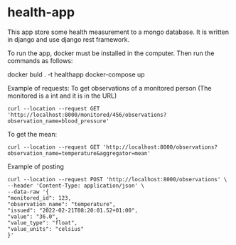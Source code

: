 # health-app
This app store some health measurement to a mongo database.
It is written in django and use django rest framework.

To run the app, docker must be installed in the computer. Then run the commands as follows:

docker buld . -t healthapp
docker-compose up

Example of requests:
To get observations of a monitored person (The monitored is a int and it is in the URL)
````
curl --location --request GET 'http://localhost:8000/monitored/456/observations?observation_name=blood_pressure'

````

To get the mean:
````
curl --location --request GET 'http://localhost:8000/observations?observation_name=temperature&aggregator=mean'
````

Example of posting
````
curl --location --request POST 'http://localhost:8000/observations' \
--header 'Content-Type: application/json' \
--data-raw '{
"monitored_id": 123,
"observation_name": "temperature",
"issued": "2022-02-21T08:20:01.52+01:00",
"value": "36.0",
"value_type": "float",
"value_units": "celsius"
}'
````
